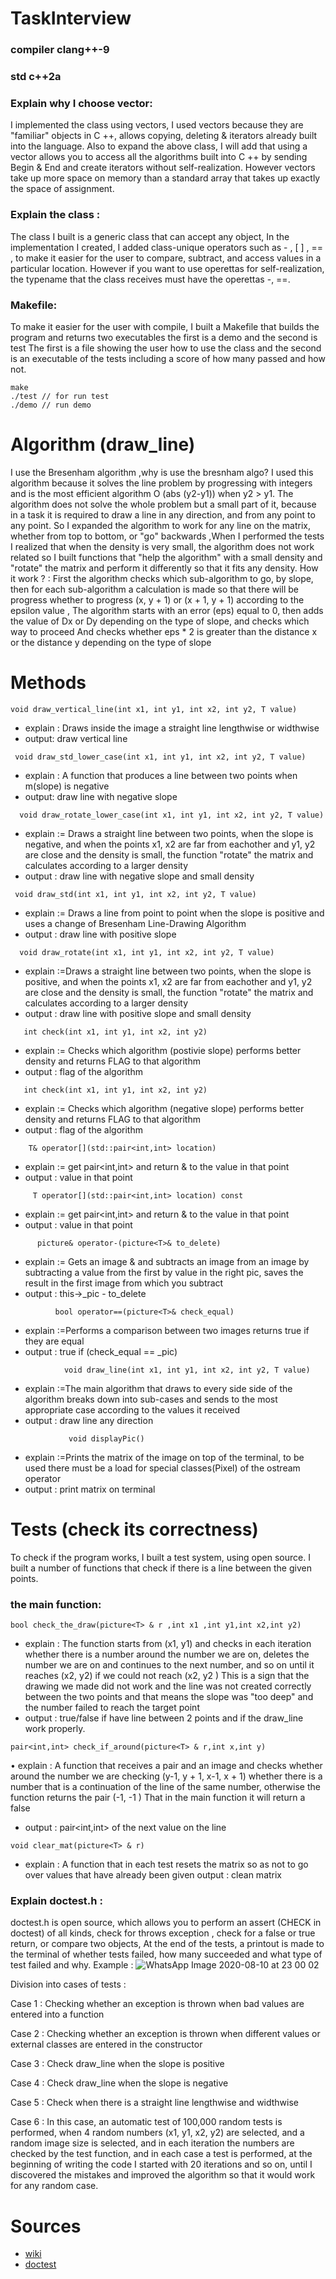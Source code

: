 # TaskInterview

### compiler clang++-9 
### std c++2a
### Explain why I choose vector:
I implemented the class using vectors, I used vectors because they are "familiar" objects in C ++, allows copying, deleting & iterators already built into the language. Also to expand the above class, I will add that using a vector allows you to access all the algorithms built into C ++ by sending Begin & End and create iterators without self-realization. However vectors take up more space on memory than a standard array that takes up  exactly the space of assignment.

### Explain the class :
The class I built is a generic class that can accept any object, In the implementation I created, I added class-unique operators such as - , [ ]  , == , to make it easier for the user to compare, subtract, and access values in a particular location.                                                                                                  However if you want to use operettas for self-realization, the typename that the class receives must have the operettas -, ==.
### Makefile:
To make it easier for the user with compile, I built a Makefile that builds the program and returns two executables the first is a demo and the second is  test The first is a file showing the user how to use the class and the second is an executable of the tests including a score of how many passed and how not.
    
    make
    ./test // for run test
    ./demo // run demo 
    


# Algorithm (draw_line)
I use the Bresenham algorithm ,why is use the bresnham algo?
I used this algorithm because it solves the line problem by progressing with integers and is the most efficient algorithm O (abs (y2-y1)) when y2 > y1.
The algorithm does not solve the whole problem but a small part of it, because in a task it is required to draw a line in any direction, and from any point to any point.
So I expanded the algorithm to work for any line on the matrix, whether from top to bottom, or "go" backwards ,When I performed the tests I realized that when the density is very small, the algorithm does not work related so I built functions that "help the algorithm" with a small density and "rotate" the matrix and perform it differently so that it fits any density.
How it work  ? : First the algorithm checks which sub-algorithm to go, by slope, then for each sub-algorithm a calculation is made so that there will be progress whether to progress   (x, y + 1) or (x + 1, y + 1) according to the epsilon value , The algorithm starts with an error (eps) equal to 0, then adds the value of Dx or Dy depending on the type of slope, and checks which way to proceed
And checks whether eps * 2 is greater than the distance x or the distance y depending on the type of slope 



# Methods

```void draw_vertical_line(int x1, int y1, int x2, int y2, T value) ```

* explain : Draws inside the image a straight line lengthwise or widthwise
* output: draw vertical line

```  void draw_std_lower_case(int x1, int y1, int x2, int y2, T value) ```

* explain : A function that produces a line between two points when m(slope) is negative
* output: draw line with negative slope

```   void draw_rotate_lower_case(int x1, int y1, int x2, int y2, T value) ```

* explain := Draws a straight line between two points, when the slope is  negative, and when the points x1, x2 are far from eachother and y1, y2 are close and the density is small, the function "rotate" the matrix and calculates according to a larger density
* output : draw line with negative slope and small density 


```  void draw_std(int x1, int y1, int x2, int y2, T value) ```

* explain := Draws a line from point to point when the slope is positive and uses a change of Bresenham Line-Drawing Algorithm
* output : draw line with positive slope 

```   void draw_rotate(int x1, int y1, int x2, int y2, T value) ```

* explain :=Draws a straight line between two points, when the slope is positive, and when the points x1, x2 are far from eachother and y1, y2 are close and the density is small, the function "rotate" the matrix and calculates according to a larger density
* output : draw line with positive slope and small density


```   int check(int x1, int y1, int x2, int y2)```

* explain := Checks which algorithm (postivie slope) performs better density and returns FLAG to that algorithm
* output : flag of the algorithm

```   int check(int x1, int y1, int x2, int y2)```

* explain := Checks which algorithm (negative slope) performs better density and returns FLAG to that algorithm
* output : flag of the algorithm

```     T& operator[](std::pair<int,int> location) ```

* explain := get pair<int,int> and return & to the value in that point
* output :  value in that point

```      T operator[](std::pair<int,int> location) const ```

* explain := get pair<int,int> and return & to the value in that point
* output :  value in that point

```       picture& operator-(picture<T>& to_delete) ```

* explain := Gets an image & and subtracts an image from an image by subtracting a value from the first by value in the right pic, saves the result in the first image from which you subtract
* output :  this->_pic - to_delete

```           bool operator==(picture<T>& check_equal) ```

* explain :=Performs a comparison between two images returns true if they are equal
* output :  true if (check_equal == _pic)

```             void draw_line(int x1, int y1, int x2, int y2, T value)  ```

* explain :=The main algorithm that draws to every side side of the algorithm breaks down into sub-cases and sends to the most appropriate case according to the values it received
* output :  draw line any direction

```              void displayPic()  ```

* explain :=Prints the matrix of the image on top of the terminal, to be used there must be a load for special classes(Pixel) of the ostream operator
* output :  print matrix on terminal


# Tests (check its correctness)
To check if the program works, I built a test system, using open source.
I built a number of functions that check if there is a line between the given points.

### the main function:
`bool check_the_draw(picture<T> & r ,int x1 ,int y1,int x2,int y2)`

* explain : The function starts from (x1, y1) and checks in each iteration whether there is a number around the number we are on, deletes the number we are on and continues to the next number, and so on until it reaches (x2, y2) if we could not reach (x2, y2 ) This is a sign that the drawing we made did not work and the line was not created correctly between the two points and that means the slope was "too deep" and the number failed to reach the target point
* output : true/false if have line between 2 points and if the draw_line work properly.

` pair<int,int> check_if_around(picture<T> & r,int x,int y) `

•	explain : A function that receives a pair and an image and checks whether around the number we are checking (y-1, y + 1, x-1, x + 1) whether there is a number that is a continuation of the line of the same number, otherwise the function returns the pair (-1, -1 ) That in the main function it will return a false
* output : pair<int,int> of the next value on the line

`void clear_mat(picture<T> & r)`

* explain : A function that in each test resets the matrix so as not to go over values that have already been given
output : clean matrix

### Explain doctest.h : 
doctest.h is open source, which allows you to perform an assert (CHECK in doctest) of all kinds, check for throws exception , check for a false or true return, or compare two objects, At the end of the tests, a printout is made to the terminal of whether tests failed, how many succeeded and what type of test failed and why.
Example : 
![WhatsApp Image 2020-08-10 at 23 00 02](https://user-images.githubusercontent.com/54840897/89888222-45e0ca00-dbd8-11ea-9d66-9819569a6a00.jpeg)

			
Division into cases of tests :

Case 1 : Checking whether an exception is thrown when bad values are entered into a function

Case 2 : Checking whether an exception is thrown when different values or external classes are entered in the constructor <T>
	
Case 3 : Check draw_line when the slope is positive

Case 4 : Check draw_line when the slope is negative

Case 5 : Check when there is a straight line lengthwise and widthwise

Case 6 : In this case, an automatic test of 100,000 random tests is performed, when 4 random numbers (x1, y1, x2, y2) are selected, and a random image size is selected, and in each iteration the numbers are checked by the test function, and in each case a test is performed, at the beginning of writing the code I started with 20 iterations and so on, until I discovered the mistakes and improved the algorithm so that it would work for any random case.
  
  
# Sources
* [wiki]( https://en.wikipedia.org/wiki/Bresenham%27s_line_algorithm)
* [doctest](https://github.com/onqtam/doctest)


